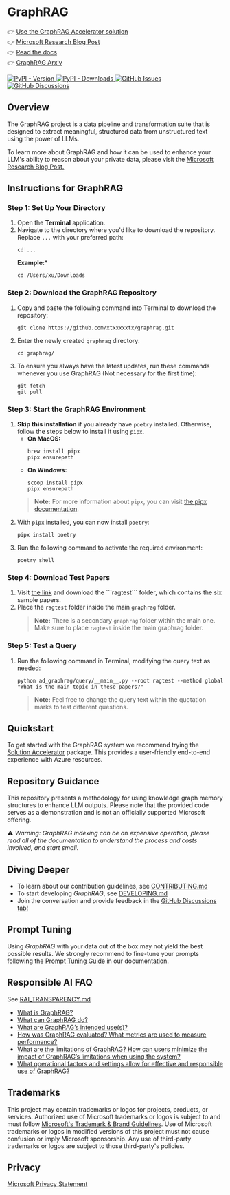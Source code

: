 # GraphRAG

👉 [Use the GraphRAG Accelerator solution](https://github.com/Azure-Samples/graphrag-accelerator) <br/>
👉 [Microsoft Research Blog Post](https://www.microsoft.com/en-us/research/blog/graphrag-unlocking-llm-discovery-on-narrative-private-data/)<br/>
👉 [Read the docs](https://microsoft.github.io/graphrag)<br/>
👉 [GraphRAG Arxiv](https://arxiv.org/pdf/2404.16130)

<div align="left">
  <a href="https://pypi.org/project/graphrag/">
    <img alt="PyPI - Version" src="https://img.shields.io/pypi/v/graphrag">
  </a>
  <a href="https://pypi.org/project/graphrag/">
    <img alt="PyPI - Downloads" src="https://img.shields.io/pypi/dm/graphrag">
  </a>
  <a href="https://github.com/microsoft/graphrag/issues">
    <img alt="GitHub Issues" src="https://img.shields.io/github/issues/microsoft/graphrag">
  </a>
  <a href="https://github.com/microsoft/graphrag/discussions">
    <img alt="GitHub Discussions" src="https://img.shields.io/github/discussions/microsoft/graphrag">
  </a>
</div>

## Overview

The GraphRAG project is a data pipeline and transformation suite that is designed to extract meaningful, structured data from unstructured text using the power of LLMs.

To learn more about GraphRAG and how it can be used to enhance your LLM's ability to reason about your private data, please visit the <a href="https://www.microsoft.com/en-us/research/blog/graphrag-unlocking-llm-discovery-on-narrative-private-data/" target="_blank">Microsoft Research Blog Post.</a>

## Instructions for GraphRAG

### Step 1: Set Up Your Directory

1. Open the **Terminal** application.
2. Navigate to the directory where you'd like to download the repository. Replace ```...``` with your preferred path:
   ```
   cd ...
   ```
   **Example:***
   ```
   cd /Users/xu/Downloads
   ```

### Step 2: Download the GraphRAG Repository

1. Copy and paste the following command into Terminal to download the repository:
   ```
   git clone https://github.com/xtxxxxxtx/graphrag.git
   ```
2. Enter the newly created ```graphrag``` directory:
   ```
   cd graphrag/
   ```
3. To ensure you always have the latest updates, run these commands whenever you use GraphRAG (Not necessary for the first time):
   ```
   git fetch
   git pull
   ```

### Step 3: Start the GraphRAG Environment

1. **Skip this installation** if you already have ```poetry``` installed. Otherwise, follow the steps below to install it using ```pipx```.
   * **On MacOS:**
     ```
     brew install pipx
     pipx ensurepath
     ```
   * **On Windows:**
     ```
     scoop install pipx
     pipx ensurepath
     ```
   > **Note:** For more information about ```pipx```, you can visit [the pipx documentation](https://pipx.pypa.io/stable/installation/).
2. With ```pipx``` installed, you can now install ```poetry```:
   ```
   pipx install poetry
   ```
3. Run the following command to activate the required environment:
   ```
   poetry shell
   ```

### Step 4: Download Test Papers

1. Visit [the link]([https://wustl.app.box.com/folder/279980373429?s=9go3m9sbsaxq91liwmej4qx4wjxg8qna](https://wustl.box.com/s/wvi9z297a90d6ymdn3swas4fzezwliia)) and download the ```ragtest``` folder, which contains the six sample papers.
2. Place the ```ragtest``` folder inside the main ```graphrag``` folder.
   > **Note:** There is a secondary ```graphrag``` folder within the main one. Make sure to place ```ragtest``` inside the main graphrag folder.

### Step 5: Test a Query

1. Run the following command in Terminal, modifying the query text as needed:
   ```
   python ad_graphrag/query/__main__.py --root ragtest --method global "What is the main topic in these papers?"
   ```
   > **Note:** Feel free to change the query text within the quotation marks to test different questions.

## Quickstart

To get started with the GraphRAG system we recommend trying the [Solution Accelerator](https://github.com/Azure-Samples/graphrag-accelerator) package. This provides a user-friendly end-to-end experience with Azure resources.

## Repository Guidance

This repository presents a methodology for using knowledge graph memory structures to enhance LLM outputs. Please note that the provided code serves as a demonstration and is not an officially supported Microsoft offering.

⚠️ *Warning: GraphRAG indexing can be an expensive operation, please read all of the documentation to understand the process and costs involved, and start small.*

## Diving Deeper

- To learn about our contribution guidelines, see [CONTRIBUTING.md](./CONTRIBUTING.md)
- To start developing _GraphRAG_, see [DEVELOPING.md](./DEVELOPING.md)
- Join the conversation and provide feedback in the [GitHub Discussions tab!](https://github.com/microsoft/graphrag/discussions)

## Prompt Tuning

Using _GraphRAG_ with your data out of the box may not yield the best possible results.
We strongly recommend to fine-tune your prompts following the [Prompt Tuning Guide](https://microsoft.github.io/graphrag/prompt_tuning/overview/) in our documentation.

## Responsible AI FAQ

See [RAI_TRANSPARENCY.md](./RAI_TRANSPARENCY.md)

- [What is GraphRAG?](./RAI_TRANSPARENCY.md#what-is-graphrag)
- [What can GraphRAG do?](./RAI_TRANSPARENCY.md#what-can-graphrag-do)
- [What are GraphRAG’s intended use(s)?](./RAI_TRANSPARENCY.md#what-are-graphrags-intended-uses)
- [How was GraphRAG evaluated? What metrics are used to measure performance?](./RAI_TRANSPARENCY.md#how-was-graphrag-evaluated-what-metrics-are-used-to-measure-performance)
- [What are the limitations of GraphRAG? How can users minimize the impact of GraphRAG’s limitations when using the system?](./RAI_TRANSPARENCY.md#what-are-the-limitations-of-graphrag-how-can-users-minimize-the-impact-of-graphrags-limitations-when-using-the-system)
- [What operational factors and settings allow for effective and responsible use of GraphRAG?](./RAI_TRANSPARENCY.md#what-operational-factors-and-settings-allow-for-effective-and-responsible-use-of-graphrag)

## Trademarks

This project may contain trademarks or logos for projects, products, or services. Authorized use of Microsoft
trademarks or logos is subject to and must follow
[Microsoft's Trademark & Brand Guidelines](https://www.microsoft.com/en-us/legal/intellectualproperty/trademarks/usage/general).
Use of Microsoft trademarks or logos in modified versions of this project must not cause confusion or imply Microsoft sponsorship.
Any use of third-party trademarks or logos are subject to those third-party's policies.

## Privacy

[Microsoft Privacy Statement](https://privacy.microsoft.com/en-us/privacystatement)
